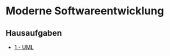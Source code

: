 Moderne Softwareentwicklung
===========================

Hausaufgaben
------------

- [1 - UML](./UML.md)
